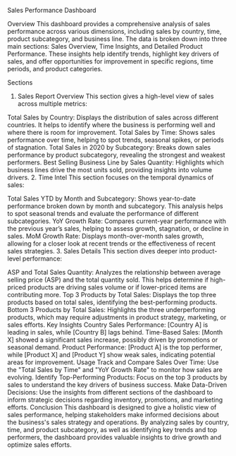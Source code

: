 Sales Performance Dashboard

Overview
This dashboard provides a comprehensive analysis of sales performance across various dimensions, including sales by country, time, product subcategory, and business line. The data is broken down into three main sections: Sales Overview, Time Insights, and Detailed Product Performance. These insights help identify trends, highlight key drivers of sales, and offer opportunities for improvement in specific regions, time periods, and product categories.

Sections
1. Sales Report Overview
This section gives a high-level view of sales across multiple metrics:

Total Sales by Country: Displays the distribution of sales across different countries. It helps to identify where the business is performing well and where there is room for improvement.
Total Sales by Time: Shows sales performance over time, helping to spot trends, seasonal spikes, or periods of stagnation.
Total Sales in 2020 by Subcategory: Breaks down sales performance by product subcategory, revealing the strongest and weakest performers.
Best Selling Business Line by Sales Quantity: Highlights which business lines drive the most units sold, providing insights into volume drivers.
2. Time Intel
This section focuses on the temporal dynamics of sales:

Total Sales YTD by Month and Subcategory: Shows year-to-date performance broken down by month and subcategory. This analysis helps to spot seasonal trends and evaluate the performance of different subcategories.
YoY Growth Rate: Compares current-year performance with the previous year’s sales, helping to assess growth, stagnation, or decline in sales.
MoM Growth Rate: Displays month-over-month sales growth, allowing for a closer look at recent trends or the effectiveness of recent sales strategies.
3. Sales Details
This section dives deeper into product-level performance:

ASP and Total Sales Quantity: Analyzes the relationship between average selling price (ASP) and the total quantity sold. This helps determine if high-priced products are driving sales volume or if lower-priced items are contributing more.
Top 3 Products by Total Sales: Displays the top three products based on total sales, identifying the best-performing products.
Bottom 3 Products by Total Sales: Highlights the three underperforming products, which may require adjustments in product strategy, marketing, or sales efforts.
Key Insights
Country Sales Performance: [Country A] is leading in sales, while [Country B] lags behind.
Time-Based Sales: [Month X] showed a significant sales increase, possibly driven by promotions or seasonal demand.
Product Performance: [Product A] is the top performer, while [Product X] and [Product Y] show weak sales, indicating potential areas for improvement.
Usage
Track and Compare Sales Over Time: Use the "Total Sales by Time" and "YoY Growth Rate" to monitor how sales are evolving.
Identify Top-Performing Products: Focus on the top 3 products by sales to understand the key drivers of business success.
Make Data-Driven Decisions: Use the insights from different sections of the dashboard to inform strategic decisions regarding inventory, promotions, and marketing efforts.
Conclusion
This dashboard is designed to give a holistic view of sales performance, helping stakeholders make informed decisions about the business's sales strategy and operations. By analyzing sales by country, time, and product subcategory, as well as identifying key trends and top performers, the dashboard provides valuable insights to drive growth and optimize sales efforts.

